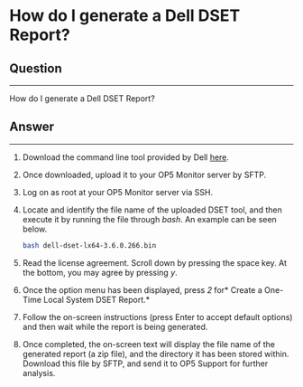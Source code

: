 # How do I generate a Dell DSET Report?

## Question

* * * * *

How do I generate a Dell DSET Report?

## Answer

* * * * *

1.  Download the command line tool provided by Dell [here](https://download.op5.com/dell-dset-lx64-3.6.0.266.bin).
2.  Once downloaded, upload it to your OP5 Monitor server by SFTP.
3.  Log on as root at your OP5 Monitor server via SSH.
4.  Locate and identify the file name of the uploaded DSET tool, and then execute it by running the file through *bash*. An example can be seen below.

    ``` {.bash data-syntaxhighlighter-params="brush: bash; gutter: false; theme: Confluence" data-theme="Confluence" style="brush: bash; gutter: false; theme: Confluence"}
    bash dell-dset-lx64-3.6.0.266.bin
    ```

5.  Read the license agreement. Scroll down by pressing the space key. At the bottom, you may agree by pressing *y*.
6.  Once the option menu has been displayed, press *2* for* Create a One-Time Local System DSET Report.*
7.  Follow the on-screen instructions (press Enter to accept default options) and then wait while the report is being generated.
8.  Once completed, the on-screen text will display the file name of the generated report (a zip file), and the directory it has been stored within. Download this file by SFTP, and send it to OP5 Support for further analysis.

